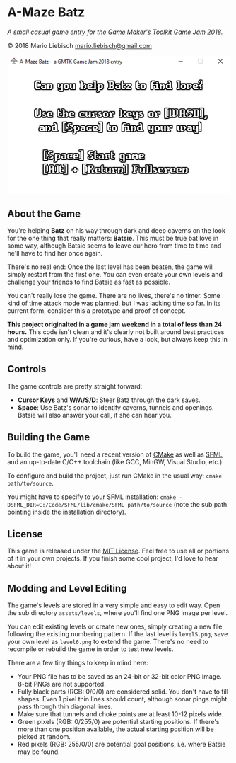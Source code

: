# A-Maze Batz
*A small casual game entry for the [Game Maker's Toolkit Game Jam 2018](https://itch.io/jam/gmtk-2018).*

© 2018 Mario Liebisch <mario.liebisch@gmail.com>

![Demo GIF](demo.gif)

## About the Game

You're helping **Batz** on his way through dark and deep caverns on the look for the one thing that really matters: **Batsie**. This must be true bat love in some way, although Batsie seems to leave our hero from time to time and he'll have to find her once again.

 There's no real end: Once the last level has been beaten, the game will simply restart from the first one. You can even create your own levels and challenge your friends to find Batsie as fast as possible.

You can't really lose the game. There are no lives, there's no timer. Some kind of time attack mode was planned, but I was lacking time so far. In its current form, consider this a prototype and proof of concept.

**This project originalted in a game jam weekend in a total of less than 24 hours.** This code isn't clean and it's clearly not built around best practices and optimization only. If you're curious, have a look, but always keep this in mind.

## Controls

The game controls are pretty straight forward:

* **Cursor Keys** and **W/A/S/D**: Steer Batz through the dark saves.
* **Space**: Use Batz's sonar to identify caverns, tunnels and openings. Batsie will also answer your call, if she can hear you.

## Building the Game

To build the game, you'll need a recent version of [CMake](https://cmake.org/) as well as [SFML](https://sfml-dev.org/) and an up-to-date C/C++ toolchain (like GCC, MinGW, Visual Studio, etc.).

To configure and build the project, just run CMake in the usual way: `cmake path/to/source`.

You might have to specify to your SFML installation: `cmake -DSFML_DIR=C:/Code/SFML/lib/cmake/SFML path/to/source` (note the sub path pointing inside the installation directory).

## License

This game is released under the [MIT License](LICENSE). Feel free to use all or portions of it in your own projects. If you finish some cool project, I'd love to hear about it!

## Modding and Level Editing

The game's levels are stored in a very simple and easy to edit way. Open the sub directory `assets/levels`, where you'll find one PNG image per level.

You can edit existing levels or create new ones, simply creating a new file following the existing numbering pattern. If the last level is `level5.png`, save your own level as `level6.png` to extend the game. There's no need to recompile or rebuild the game in order to test new levels.

There are a few tiny things to keep in mind here:

* Your PNG file has to be saved as an 24-bit or 32-bit color PNG image. 8-bit PNGs are not supported.
* Fully black parts (RGB: 0/0/0) are considered solid. You don't have to fill shapes. Even 1 pixel thin lines should count, although sonar pings might pass through thin diagonal lines.
* Make sure that tunnels and choke points are at least 10-12 pixels wide.
* Green pixels (RGB: 0/255/0) are potential starting positions. If there's more than one position available, the actual starting position will be picked at random.
* Red pixels (RGB: 255/0/0) are potential goal positions, i.e. where Batsie may be found.